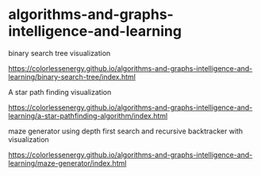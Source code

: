 # algorithms-and-graphs-intelligence-and-learning

binary search tree visualization

https://colorlessenergy.github.io/algorithms-and-graphs-intelligence-and-learning/binary-search-tree/index.html

A star path finding visualization

https://colorlessenergy.github.io/algorithms-and-graphs-intelligence-and-learning/a-star-pathfinding-algorithm/index.html

maze generator using depth first search and recursive backtracker with visualization

https://colorlessenergy.github.io/algorithms-and-graphs-intelligence-and-learning/maze-generator/index.html